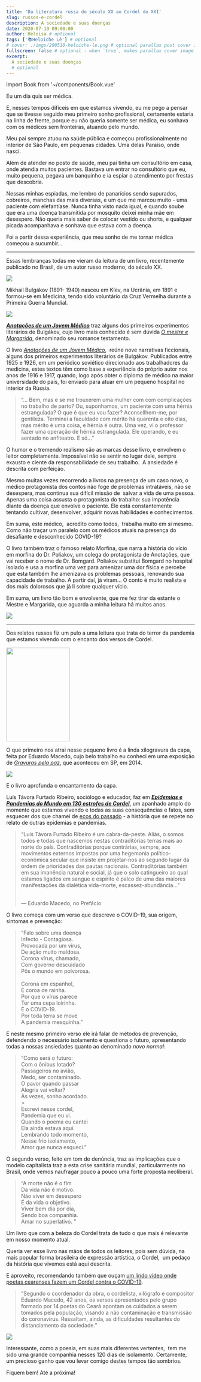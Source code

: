```yaml
---
title: 'Da literatura russa do século XX ao Cordel do XXI'
slug: russos-e-cordel
description: A sociedade e suas doenças
date: 2020-07-19 09:00:00
author: Heloisa # optional
tags: ['📚Heloiche Lê'] # optional
# cover: ./imgs/200510-heloiche-le.png # optional parallax post cover image
fullscreen: false # optional - when `true`, makes parallax cover image take up full viewport height
excerpt:
  A sociedade e suas doenças
  # optional
---
```


import Book from '~/components/Book.vue'

Eu um dia quis ser médica.

E, nesses tempos difíceis em que estamos vivendo, eu me pego a pensar que se tivesse seguido meu primeiro sonho profissional, certamente estaria na linha de frente, porque eu não queria somente ser médica, eu sonhava com os médicos sem fronteiras, atuando pelo mundo.

Meu pai sempre atuou na saúde pública e começou profissionalmente no interior de São Paulo, em pequenas cidades. Uma delas Paraíso, onde nasci.

Além de atender no posto de saúde, meu pai tinha um consultório em casa, onde atendia muitos pacientes. Bastava um entrar no consultório que eu, muito pequena, pegava um banquinho e ia espiar o atendimento por frestas que descobria.

Nessas minhas espiadas, me lembro de panarícios sendo supurados, cobreiros, manchas das mais diversas, e um que me marcou muito - uma paciente com elefantíase. Nunca tinha visto nada igual, e quando soube que era uma doença transmitida por mosquito deixei minha mãe em desespero. Não queria mais saber de colocar vestido ou shorts, e qualquer picada acompanhava e sonhava que estava com a doença.

Foi a partir dessa experiência, que meu sonho de me tornar médica começou a sucumbir…

---

Essas lembranças todas me vieram da leitura de um livro, recentemente publicado no Brasil, de um autor russo moderno, do século XX.

<book title="Anotações de um jovem médico e outras narrativas" author="Mikhail Bulgákov" link="https://amzn.to/3hbsHWC">
<a target="_blank"  href="https://www.amazon.com.br/gp/product/6555250275/ref=as_li_tl?ie=UTF8&camp=1789&creative=9325&creativeASIN=6555250275&linkCode=as2&tag=heloiche01-20&linkId=4750a8cb0273f632902d142551c4fe83"><img border="0" src="//ws-na.amazon-adsystem.com/widgets/q?_encoding=UTF8&MarketPlace=BR&ASIN=6555250275&ServiceVersion=20070822&ID=AsinImage&WS=1&Format=_SL250_&tag=heloiche01-20" ></a>
</book>

Mikhail Bulgákov (1891- 1940) nasceu em Kíev, na Ucrânia, em 1891 e  formou-se em Medicina, tendo sido voluntário da Cruz Vermelha durante a Primeira Guerra Mundial.

![](./imgs/mikhail.jpg)

**_[Anotações de um Jovem Médico](https://amzn.to/3hbsHWC)_** traz alguns dos primeiros experimentos literários de Bulgákov, cujo livro mais conhecido é sem dúvida _[O mestre e Margarida](https://amzn.to/2CoCY37)_, denominado seu romance testamento.

O livro _[Anotações de um Jovem Médico](https://amzn.to/3hbsHWC)_,  reúne nove narrativas ficcionais, alguns dos primeiros experimentos literários de Bulgákov. Publicados entre 1925 e 1926, em um periódico soviético direcionado aos trabalhadores da medicina, estes textos têm como base a experiência do próprio autor nos anos de 1916 e 1917, quando, logo após obter o diploma de médico na maior universidade do país, foi enviado para atuar em um pequeno hospital no interior da Rússia.

> “... Bem, mas e se me trouxerem uma mulher com com complicações no trabalho de parto? Ou, suponhamos, um paciente com uma hérnia estrangulada? O que é que eu vou fazer? Aconsellhem-me, por gentileza. Terminei a faculdade com mérito há quarenta e oito dias, mas mérito é uma coisa, e hérnia é outra. Uma vez, vi o professor fazer uma operação de hérnia estrangulada. Ele operando, e eu sentado no anfiteatro. E só...”

O humor e o tremendo realismo são as marcas desse livro, e envolvem o leitor completamente. Impossível não se sentir no lugar dele, sempre exausto e ciente da responsabilidade de seu trabalho.  A ansiedade é descrita com perfeição.

Mesmo muitas vezes recorrendo a livros na presença de um caso novo, o médico protagonista dos contos não foge de problemas intratáveis, não se desespera, mas continua sua difícil missão de  salvar a vida de uma pessoa. Apenas uma coisa assusta o protagonista do trabalho: sua impotência diante da doença que envolve o paciente. Ele está constantemente tentando cultivar, desenvolver, adquirir novas habilidades e conhecimentos.

Em suma, este médico,  acredito como todos,  trabalha muito em si mesmo. Como não traçar um paralelo com os médicos atuais na presença do desafiante e desconhecido COVID-19?

O livro também traz o famoso relato Morfina, que narra a história do vício em morfina do Dr. Poliakov, um colega do protagonista de Anotações, que vai receber o nome de Dr. Bomgard. Poliakov substitui Bomgard no hospital isolado e usa a morfina uma vez para amenizar uma dor física e percebe que esta também lhe amenizava os problemas pessoais, renovando sua capacidade de trabalho. A partir daí, já viram… O conto é muito realista e dos mais dolorosos que já li sobre qualquer vício.

Em suma, um livro tão bom e envolvente, que me fez tirar da estante o Mestre e Margarida, que aguarda a minha leitura há muitos anos.

<book title="O mestre e Margarida" author="Mikhail Bulgákov" link="https://amzn.to/2CoCY37">
<a target="_blank"  href="https://www.amazon.com.br/gp/product/B00A3D0XVU/ref=as_li_tl?ie=UTF8&camp=1789&creative=9325&creativeASIN=B00A3D0XVU&linkCode=as2&tag=heloiche01-20&linkId=ad875ae26f002d22c39d7dc3b8a2295c"><img border="0" src="//ws-na.amazon-adsystem.com/widgets/q?_encoding=UTF8&MarketPlace=BR&ASIN=B00A3D0XVU&ServiceVersion=20070822&ID=AsinImage&WS=1&Format=_SL250_&tag=heloiche01-20" ></a>
</book>

---

Dos relatos russos fiz um pulo a uma leitura que trata do terror da pandemia que estamos vivendo com o encanto dos versos de Cordel.

<book title="Epidemias e Pandemias do Mundo em 130 Estrofes de Cordel" author="Luís Távora Furtado Ribeiro" link="https://lutasanticapital.com.br/products/epidemias-e-pandemias-do-mundo-em-130-estrofes-de-cordel">
<a target="_blank"  href="https://lutasanticapital.com.br/products/epidemias-e-pandemias-do-mundo-em-130-estrofes-de-cordel"><img border="0" src="https://cdn.shopify.com/s/files/1/0264/3184/8506/products/capa_tavora_940x.jpg?v=1594341648" height="250" width="170"></a>
</book>

O que primeiro nos atrai nesse pequeno livro é a linda xilogravura da capa, feita por Eduardo Macedo, cujo belo trabalho eu conheci em uma exposição de _[Gravuras pela paz](https://gravuraspelapaz.wordpress.com)_, que aconteceu em SP, em 2014.

![](./imgs/gravuras.png)

E o livro aprofunda o encantamento da capa.

Luís Távora Furtado Ribeiro, sociólogo e educador, faz em **_[Epidemias e Pandemias do Mundo em 130 estrofes de Cordel](https://lutasanticapital.com.br/products/epidemias-e-pandemias-do-mundo-em-130-estrofes-de-cordel)_**, um apanhado amplo do momento que estamos vivendo e todas as suas consequências e fatos, sem esquecer dos que chamei de [ecos do passado](https://heloiche.com/posts/ecos-do-passado) - a história que se repete no relato de outras epidemias e pandemias.

> “Luís Távora Furtado Ribeiro é um cabra-da-peste. Aliás, o somos todos e todas que nascemos nestas contraditórias terras mais ao norte do país. Contraditórias porque contrárias, sempre, aos movimentos externos impostos por uma hegemonia político-econômica secular que insiste em projetar-nos ao segundo lugar da ordem de prioridades das pautas nacionais. Contraditórias também em sua imanência natural e social, já que o solo catingueiro ao qual estamos ligados em sangue e espírito é palco de uma das maiores manifestações da dialética vida-morte, escassez-abundância…”
> <br/><br/>
>
> &mdash; Eduardo Macedo, no Prefácio

O livro começa com um verso que descreve o COVID-19, sua origem, sintomas e prevenção:

> “Falo sobre uma doença <br/>
> Infecto - Contagiosa.<br/>
> Provocada por um vírus,<br/>
> De ação muito maldosa.<br/>
> Corona vírus, chamado,<br/>
> Com governo descuidado<br/>
> Pôs o mundo em polvorosa.
> <br/><br/>
> Corona em espanhol,<br/>
> É coroa de rainha.<br/>
> Por que o vírus parece<br/>
> Ter uma cepa loirinha.<br/>
> É o COVID-19.<br/>
> Por toda terra se move<br/>
> A pandemia mesquinha.”<br/>

E neste mesmo primeiro verso ele irá falar de métodos de prevenção, defendendo o necessário isolamento e questiona o futuro, apresentando todas a nossas ansiedades quanto ao denominado _novo normal_:

> “Como será o futuro:<br/>
> Com o ônibus lotado?<br/>
> Passageiros no avião,<br/>
> Medo, ser contaminado.<br/>
> O pavor quando passar<br/>
> Alegria vai voltar?<br/>
> Às vezes, sonho acordado.<br/> > <br/>
> Escrevi nesse cordel,<br/>
> Pandemia que eu vi.<br/>
> Quando o poema eu cantei<br/>
> Ela ainda estava aqui.<br/>
> Lembrando todo momento,<br/>
> Nesse frio isolamento,<br/>
> Amor que nunca esqueci.”

O segundo verso, feito em tom de denúncia, traz as implicações que o modelo capitalista traz a esta crise sanitária mundial, particularmente no Brasil, onde vemos naufragar pouco a pouco uma forte proposta neoliberal.

> “A morte não é o fim<br/>
> Da vida não é motivo.<br/>
> Não viver em desespero<br/>
> É da vida o objetivo.<br/>
> Viver bem dia por dia,<br/>
> Sendo boa companhia.<br/>
> Amar no superlativo. ”

Um livro que com a beleza do Cordel trata de tudo o que mais é relevante em nosso momento atual.

Queria ver esse livro nas mãos de todos os leitores, pois sem dúvida, na mais popular forma brasileira de expressão artística, o Cordel,  um pedaço da história que vivemos está aqui descrita.

E aproveito, recomendando também que ouçam [um lindo vídeo onde poetas cearenses fazem um Cordel contra o COVID-19](https://diariodonordeste.verdesmares.com.br/verso/poetas-cearenses-produzem-video-cordel-contra-a-covid-19-assista-1.2965019).

> “Segundo o coordenador da obra, o cordelista, xilógrafo e compositor Eduardo Macedo, 42 anos, os versos apresentados pelo grupo formado por 14 poetas do Ceará apontam os cuidados a serem tomados pela população, visando a não contaminação e transmissão do coronavírus. Ressaltam, ainda, as dificuldades resultantes do distanciamento da sociedade.”

![](./imgs/videocordel.png)

Interessante, como a poesia, em suas mais diferentes vertentes,  tem me sido uma grande companhia nesses 120 dias de isolamento. Certamente, um precioso ganho que vou levar comigo destes tempos tão sombrios.

Fiquem bem! Até a próxima!

